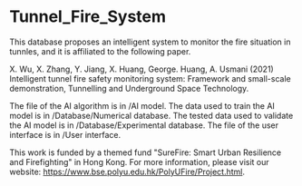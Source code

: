 # Tunnel_Fire_System

This database proposes an intelligent system to monitor the fire situation in tunnles, and it is affiliated to the following paper.

X. Wu, X. Zhang, Y. Jiang, X. Huang, George. Huang, A. Usmani (2021) Intelligent tunnel fire safety monitoring system: Framework and small-scale demonstration, Tunnelling and Underground Space Technology.

The file of the AI algorithm is in /AI model.
The data used to train the AI model is in /Database/Numerical database.
The tested data used to validate the AI model is in /Database/Experimental database.
The file of the user interface is in /User interface.

This work is funded by a themed fund "SureFire: Smart Urban Resilience and Firefighting" in Hong Kong. For more information, please visit our website: https://www.bse.polyu.edu.hk/PolyUFire/Project.html.
